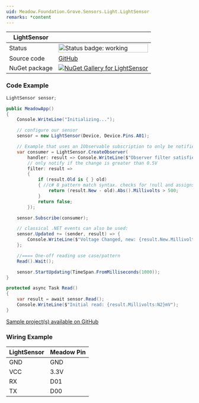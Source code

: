 ```yaml
---
uid: Meadow.Foundation.Grove.Sensors.Light.LightSensor
remarks: *content
---
```


| LightSensor | |
|--------|--------|
| Status | <img src="https://img.shields.io/badge/Working-brightgreen" style="width: auto; height: -webkit-fill-available;" alt="Status badge: working" /> |
| Source code | [GitHub](https://github.com/WildernessLabs/Meadow.Foundation.Grove/tree/main/Source/LightSensor) |
| NuGet package | <a href="https://www.nuget.org/packages/Meadow.Foundation.Grove.Sensors.Light.LightSensor/" target="_blank"><img src="https://img.shields.io/nuget/v/Meadow.Foundation.Grove.Sensors.Light.LightSensor.svg?label=Meadow.Foundation.Grove.Sensors.Light.LightSensor" alt="NuGet Gallery for LightSensor" /></a> |

### Code Example

```csharp
LightSensor sensor;

public MeadowApp()
{
    Console.WriteLine("Initializing...");

    // configure our sensor
    sensor = new LightSensor(Device, Device.Pins.A01);

    // Example that uses an IObservable subscription to only be notified when the voltage changes by at least 500mV
    var consumer = LightSensor.CreateObserver(
        handler: result => Console.WriteLine($"Observer filter satisfied: {result.New.Millivolts:N2}mV, old: {result.Old?.Millivolts:N2}mV"),
        // only notify if the change is greater than 0.5V
        filter: result => 
        {
            if (result.Old is { } old)
            { //c# 8 pattern match syntax. checks for !null and assigns var.
                return (result.New - old).Abs().Millivolts > 500;
            }
            return false;
        });

    sensor.Subscribe(consumer);

    // classical .NET events can also be used:
    sensor.Updated += (sender, result) => {
        Console.WriteLine($"Voltage Changed, new: {result.New.Millivolts:N2}mV, old: {result.Old?.Millivolts:N2}mV");
    };

    //==== One-off reading use case/pattern
    Read().Wait();

    sensor.StartUpdating(TimeSpan.FromMilliseconds(1000));
}

protected async Task Read()
{
    var result = await sensor.Read();
    Console.WriteLine($"Initial read: {result.Millivolts:N2}mV");
}

```

[Sample project(s) available on GitHub](https://github.com/WildernessLabs/Meadow.Foundation.Grove/tree/main/Source/LightSensor/Sample/LightSensor_Sample)

### Wiring Example

| LightSensor | Meadow Pin |
|--------|------------|
| GND    | GND        |
| VCC    | 3.3V       |
| RX     | D01        |
| TX     | D00        |


















